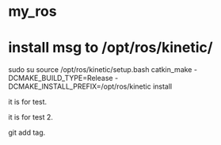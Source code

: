 # my_ros
# install msg to /opt/ros/kinetic/
sudo su
source /opt/ros/kinetic/setup.bash
catkin_make -DCMAKE_BUILD_TYPE=Release -DCMAKE_INSTALL_PREFIX=/opt/ros/kinetic install

it is for test.

it is for test 2.

git add tag.
